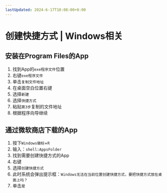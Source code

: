 ```yaml
---
lastUpdated: 2024-6-17T10:08:00+8:00
---
```


# 创建快捷方式 | Windows相关

## 安装在Program Files的App

1. 找到App的```exe程序文件```位置
2. 右键```exe程序文件```
3. 单击```复制文件地址```
4. 在桌面空白位置右键
5. 选择```新建```
6. 选择```快捷方式```
7. 粘贴```第3步```复制的文件地址
8. 根据程序向导继续

## 通过微软商店下载的App

1. 按下```Windows徽标```+```R```
2. 输入：```shell:AppsFolder```
3. 找到需要创建快捷方式的App
4. 右键
5. 选择```创建快捷方式```
6. 此时系统会弹出提示框：```Windows无法在当前位置创建快捷方式，要把快捷方式放在桌面上吗？```
7. 单击```是```